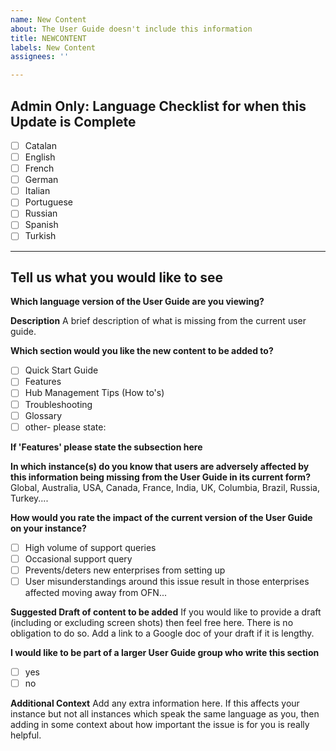 ```yaml
---
name: New Content
about: The User Guide doesn't include this information
title: NEWCONTENT
labels: New Content
assignees: ''

---
```


## Admin Only: Language Checklist for when this Update is Complete
- [ ] Catalan
- [ ] English
- [ ] French
- [ ] German
- [ ] Italian
- [ ] Portuguese
- [ ] Russian
- [ ] Spanish
- [ ] Turkish

----------------------------------------------------------------------------------------------------------------
## Tell us what you would like to see

**Which language version of the User Guide are you viewing?**


**Description**
A brief description of what is missing from the current user guide.

**Which section would you like the new content to be added to?**
- [ ] Quick Start Guide
- [ ] Features 
- [ ] Hub Management Tips (How to's)
- [ ] Troubleshooting
- [ ] Glossary
- [ ] other- please state:

**If 'Features' please state the subsection here**

**In which instance(s) do you know that users are adversely affected by this information being missing from the User Guide in its current form?**
Global, Australia, USA, Canada, France, India, UK, Columbia, Brazil, Russia, Turkey....

**How would you rate the impact of the current version of the User Guide on your instance?**
- [ ] High volume of support queries
- [ ] Occasional support query
- [ ] Prevents/deters new enterprises from setting up
- [ ] User misunderstandings around this issue result in those enterprises affected moving away from OFN...

**Suggested Draft of content to be added**
If you would like to provide a draft  (including or excluding screen shots) then feel free here. There is no obligation to do so.
Add a link to a Google doc of your draft if it is lengthy.

**I would like to be part of a larger User Guide group who write this section**
- [ ] yes
- [ ] no

**Additional Context**
Add any extra information here. If this affects your instance but not all instances which speak the same language as you, then adding in some context about how important the issue is for you is really helpful.

